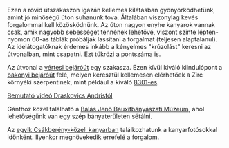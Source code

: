 Ezen a rövid útszakaszon igazán kellemes kilátásban gyönyörködhetünk, amint jó minőségű úton suhanunk tova. Általában viszonylag kevés forgalommal kell közösködnünk. Az úton  nagyon enyhe kanyarok vannak csak, amik nagyobb sebességet tennének lehetővé, viszont szinte lépten-nyomon 60-as táblák próbálják lassítani a forgalmat (teljesen alaptalanul). Az idelátogatóknak érdemes inkább a kényelmes "krúzolást" keresni az útvonalban, mint csapatni. Ezt tükrözi a pontszáma is.

Az útvonal a [vértesi bejáróút](#Vertes) egy szakasza. Ezen kívül kiváló kiindulópont a [bakonyi bejáróút](#Bakony) felé, melyen keresztül kellemesen elérhetőek a Zirc környéki szerpentinek, mint például a kiváló [8301-es](#8301).

[Bemutató videó Draskovics Andristól](https://youtu.be/mRzK1IuPpSU)

Gánthoz közel található a [Balás Jenő Bauxitbányászati Múzeum](#geo:Bal%C3%A1s%20Jen%C5%91%20Bauxitb%C3%A1ny%C3%A1szati%20M%C3%BAzeum@47.367992,18.38771/?b=Egy%20k%C3%BCl%C3%B6nleges%20b%C3%A1nyater%C3%BCletet%20fedezhet%C3%BCnk%20fel%20itt,%20ami%20egy%C3%A1ltal%C3%A1n%20nem%20mindennapi%20l%C3%A1tv%C3%A1ny.%20A%20m%C3%BAzeum%20ter%C3%BClet%C3%A9n%20ki%20vannak%20m%C3%A9g%20%C3%A1ll%C3%ADtva%20r%C3%A9gi%20b%C3%A1nyaszati%20eszk%C3%B6z%C3%B6k%20%C3%A9s%20tehet%C3%BCnk%20egy%20kis%20s%C3%A9t%C3%A1t%20a%20k%C3%B6zeli,%20s%C5%B1r%C5%B1%20feny%C5%91erd%C5%91ben%20is.%0A%0ATov%C3%A1bbi%20inform%C3%A1ci%C3%B3kat,%20a%20nyitvatart%C3%A1st%20%C3%A9s%20a%20jegy%C3%A1rakat%20a%20honlapj%C3%A1n%20tal%C3%A1lhatjuk:%20%3Chttps://bauxitfoldtanipark.hu/%3E.), ahol lehetőségünk van egy szép bányaterületen sétálni.

Az [egyik Csákberény-közeli kanyarban](#geo:Kanyarfot%C3%B3s%20Pont@47.344875,18.349239/?b=Ide%20id%C5%91nk%C3%A9nt%20kitelep%C3%BCl%20a%20%5BKanyarfot%C3%B3%5D%28https://kanyarfoto.com/hu%29,%20akik%20k%C3%A9pet%20k%C3%A9sz%C3%ADthetnek%20a%20kanyarg%C3%A1sodr%C3%B3l.) találkozhatunk a kanyarfotósokkal időnként. Ilyenkor megnövekedik errefelé a forgalom.
